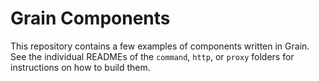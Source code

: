 # Grain Components

This repository contains a few examples of components written in Grain. See the individual READMEs of the `command`, `http`, or `proxy` folders for instructions on how to build them.
